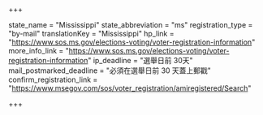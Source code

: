 +++

state_name = "Mississippi"
state_abbreviation = "ms"
registration_type = "by-mail"
translationKey = "Mississippi"
hp_link = "https://www.sos.ms.gov/elections-voting/voter-registration-information"
more_info_link = "https://www.sos.ms.gov/elections-voting/voter-registration-information"
ip_deadline = "選舉日前 30天"
mail_postmarked_deadline = "必須在選舉日前 30 天蓋上郵戳"
confirm_registration_link = "https://www.msegov.com/sos/voter_registration/amiregistered/Search"

+++
